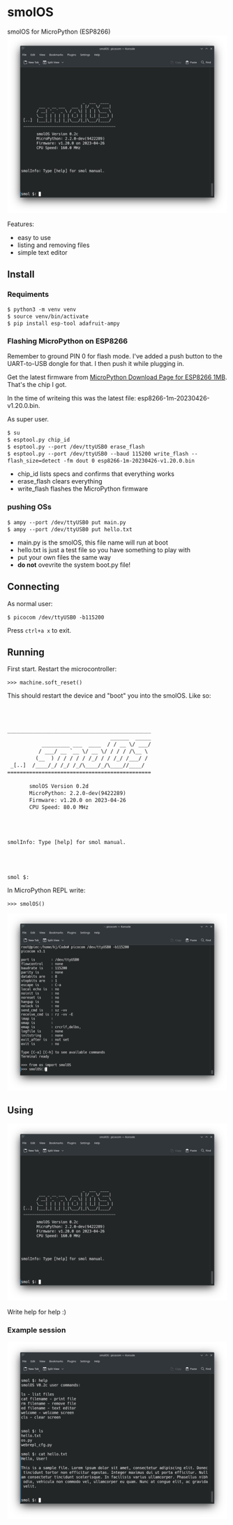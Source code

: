 # smolOS
smolOS for MicroPython (ESP8266)
![smolOS](welcome.png)

Features:
- easy to use
- listing and removing files
- simple text editor

## Install
### Requiments
```
$ python3 -m venv venv
$ source venv/bin/activate
$ pip install esp-tool adafruit-ampy
```

### Flashing MicroPython on ESP8266
Remember to ground PIN 0 for flash mode. I've added a push button to the UART-to-USB dongle for that. I then push it while plugging in.

Get the latest firmware from [MicroPython Download Page for ESP8266 1MB](https://micropython.org/download/esp8266-1m/). That's the chip I got.

In the time of writeing this was the latest file: esp8266-1m-20230426-v1.20.0.bin.

As super user.

```
$ su
$ esptool.py chip_id
$ esptool.py --port /dev/ttyUSB0 erase_flash
$ esptool.py --port /dev/ttyUSB0 --baud 115200 write_flash --flash_size=detect -fm dout 0 esp8266-1m-20230426-v1.20.0.bin
```

- chip_id lists specs and confirms that everything works
- erase_flash clears everything
- write_flash flashes the MicroPython firmware

### pushing OSs
```
$ ampy --port /dev/ttyUSB0 put main.py
$ ampy --port /dev/ttyUSB0 put hello.txt
```
- main.py is the smolOS, this file name will run at boot
- hello.txt is just a test file so you have something to play with
- put your own files the same way
- **do not** ovevrite the system boot.py file!

## Connecting
As normal user:

```
$ picocom /dev/ttyUSB0 -b115200
```
Press ```ctrl+a x``` to exit.

## Running


First start. Restart the microcontroller:
```
>>> machine.soft_reset()
```

This should restart the device and "boot" you into the smolOS. Like so:

```



______________________________________________
                                 ______  _____
           _________ ___  ____  / / __ \/ ___/
          / ___/ __ `__ \/ __ \/ / / / /\__ \
         (__  ) / / / / / /_/ / / /_/ /___/ /
 _[..]  /____/_/ /_/ /_/\____/_/\____//____/
==============================================

       smolOS Version 0.2d
       MicroPython: 2.2.0-dev(9422289)
       Firmware: v1.20.0 on 2023-04-26
       CPU Speed: 80.0 MHz




smolInfo: Type [help] for smol manual.




smol $:
```

In MicroPython REPL write:
```
>>> smolOS()
```

![import and run](import-and-run.png)

## Using
![Welcome screen](welcome.png)

Write help for help :)

### Example session
![Commands](commands.png)
